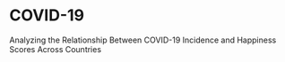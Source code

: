 # COVID-19
Analyzing the Relationship Between COVID-19 Incidence and Happiness Scores Across Countries
